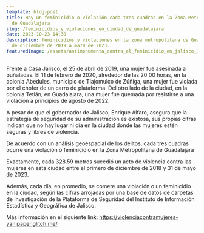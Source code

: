 ```yaml
---
template: blog-post
title: Hay un feminicidio o violación cada tres cuadras en la Zona Metropolitana
  de Guadalajara
slug: /feminicidios_y_violaciones_en_ciudad_de_guadalajara
date: 2023-10-23 14:38
description: feminicidios y violaciones en la zona metropolitana de Guadalajara
  de diciembre de 2019 a ma70 de 2023.
featuredImage: /assets/antimonumenta_contra_el_feminicidio_en_jalisco_15.jpg
---
```

Frente a Casa Jalisco, el 25 de abril de 2019, una mujer fue asesinada a puñaladas. El 11 de febrero de 2020, alrededor de las 20:00 horas, en la colonia Abedules, municipio de Tlajomulco de Zúñiga, una mujer fue violada por el chofer de un carro de plataforma. Del otro lado de la ciudad, en la colonia Tetlán, en Guadalajara, una mujer fue quemada por resistirse a una violación a principios de agosto de 2022.

A pesar de que el gobernador de Jalisco, Enrique Alfaro, asegura que la estrategia de seguridad de su administración es existosa, sus propias cifras indican que no hay lugar ni día en la ciudad donde las mujeres estén seguras y libres de violencia.

De acuerdo con un análisis geoespacial de los delitos, cada tres cuadras ocurre una violación o feminicidio en la Zona Metropolitana de Guadalajara

Exactamente, cada 328.59 metros sucedió un acto de violencia contra las mujeres en esta ciudad entre el primero de diciembre de 2018 y 31 de mayo de 2023.

Además, cada día, en promedio, se comete una violación o un feminicidio en la ciudad, según las cifras arrojadas por una base de datos de carpetas de investigación de la Plataforma de Seguridad del Instituto de Información Estadística y Geográfica de Jalisco. 

Más información en el siguiente link: <https://violenciacontramujeres-yanipaper.glitch.me/>